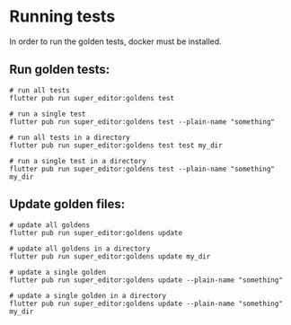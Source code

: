 # Running tests

In order to run the golden tests, docker must be installed.

## Run golden tests:

```
# run all tests
flutter pub run super_editor:goldens test

# run a single test
flutter pub run super_editor:goldens test --plain-name "something"

# run all tests in a directory
flutter pub run super_editor:goldens test test my_dir

# run a single test in a directory
flutter pub run super_editor:goldens test --plain-name "something" my_dir
```

## Update golden files:

```
# update all goldens
flutter pub run super_editor:goldens update

# update all goldens in a directory
flutter pub run super_editor:goldens update my_dir

# update a single golden
flutter pub run super_editor:goldens update --plain-name "something"

# update a single golden in a directory
flutter pub run super_editor:goldens update --plain-name "something" my_dir
```
